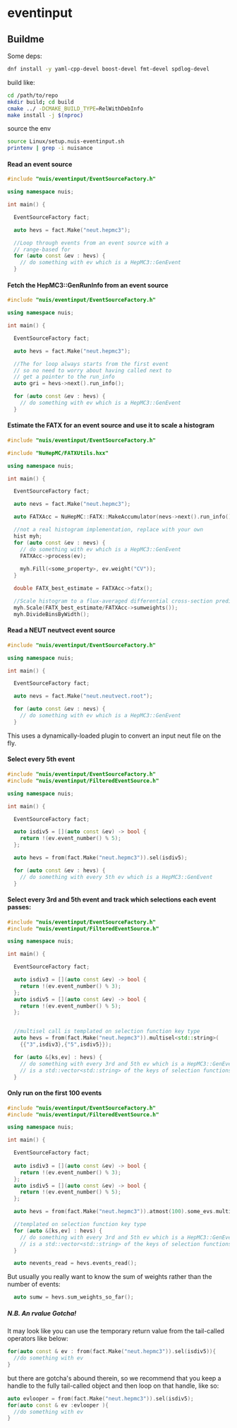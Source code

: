 # eventinput

## Buildme

Some deps:
```bash
dnf install -y yaml-cpp-devel boost-devel fmt-devel spdlog-devel
```

build like:

```bash
cd /path/to/repo
mkdir build; cd build
cmake ../ -DCMAKE_BUILD_TYPE=RelWithDebInfo
make install -j $(nproc)
```

source the env

```bash
source Linux/setup.nuis-eventinput.sh
printenv | grep -i nuisance
```

#### Read an event source

```c++
#include "nuis/eventinput/EventSourceFactory.h"

using namespace nuis;

int main() {

  EventSourceFactory fact;

  auto hevs = fact.Make("neut.hepmc3");

  //Loop through events from an event source with a 
  // range-based for
  for (auto const &ev : hevs) {
    // do something with ev which is a HepMC3::GenEvent
  }
```

#### Fetch the HepMC3::GenRunInfo from an event source

```c++
#include "nuis/eventinput/EventSourceFactory.h"

using namespace nuis;

int main() {

  EventSourceFactory fact;

  auto hevs = fact.Make("neut.hepmc3");

  //The for loop always starts from the first event
  // so no need to worry about having called next to 
  // get a pointer to the run_info
  auto gri = hevs->next().run_info();

  for (auto const &ev : hevs) {
    // do something with ev which is a HepMC3::GenEvent
  }
```

#### Estimate the FATX for an event source and use it to scale a histogram

```c++
#include "nuis/eventinput/EventSourceFactory.h"

#include "NuHepMC/FATXUtils.hxx"

using namespace nuis;

int main() {

  EventSourceFactory fact;

  auto nevs = fact.Make("neut.hepmc3");

  auto FATXAcc = NuHepMC::FATX::MakeAccumulator(nevs->next().run_info());

  //not a real histogram implementation, replace with your own
  hist myh;
  for (auto const &ev : nevs) {
    // do something with ev which is a HepMC3::GenEvent
    FATXAcc->process(ev);
    
    myh.Fill(<some_property>, ev.weight("CV"));
  }

  double FATX_best_estimate = FATXAcc->fatx();

  //Scale histogram to a flux-averaged differential cross-section prediction
  myh.Scale(FATX_best_estimate/FATXAcc->sumweights());
  myh.DivideBinsByWidth();
```

#### Read a NEUT neutvect event source

```c++
#include "nuis/eventinput/EventSourceFactory.h"

using namespace nuis;

int main() {

  EventSourceFactory fact;

  auto nevs = fact.Make("neut.neutvect.root");

  for (auto const &ev : nevs) {
    // do something with ev which is a HepMC3::GenEvent
  }
```

This uses a dynamically-loaded plugin to convert an input neut file on the fly.


#### Select every 5th event

```c++
#include "nuis/eventinput/EventSourceFactory.h"
#include "nuis/eventinput/FilteredEventSource.h"

using namespace nuis;

int main() {

  EventSourceFactory fact;

  auto isdiv5 = [](auto const &ev) -> bool {
    return !(ev.event_number() % 5);
  };

  auto hevs = from(fact.Make("neut.hepmc3")).sel(isdiv5);

  for (auto const &ev : hevs) {
    // do something with every 5th ev which is a HepMC3::GenEvent
  }
```

#### Select every 3rd and 5th event and track which selections each event passes:

```c++
#include "nuis/eventinput/EventSourceFactory.h"
#include "nuis/eventinput/FilteredEventSource.h"

using namespace nuis;

int main() {

  EventSourceFactory fact;

  auto isdiv3 = [](auto const &ev) -> bool {
    return !(ev.event_number() % 3);
  };
  auto isdiv5 = [](auto const &ev) -> bool {
    return !(ev.event_number() % 5);
  };


  //multisel call is templated on selection function key type
  auto hevs = from(fact.Make("neut.hepmc3")).multisel<std::string>(
    {{"3",isdiv3},{"5",isdiv5}});

  for (auto &[ks,ev] : hevs) {
    // do something with every 3rd and 5th ev which is a HepMC3::GenEvent
    // is a std::vector<std::string> of the keys of selection functions that ev passes.
  }
```

#### Only run on the first 100 events

```c++
#include "nuis/eventinput/EventSourceFactory.h"
#include "nuis/eventinput/FilteredEventSource.h"

using namespace nuis;

int main() {

  EventSourceFactory fact;
  
  auto isdiv3 = [](auto const &ev) -> bool {
    return !(ev.event_number() % 3);
  };
  auto isdiv5 = [](auto const &ev) -> bool {
    return !(ev.event_number() % 5);
  };

  auto hevs = from(fact.Make("neut.hepmc3")).atmost(100).some_evs.multisel<std::string>({{"3",isdiv3},{"5",isdiv5}});

  //templated on selection function key type
  for (auto &[ks,ev] : hevs) {
    // do something with every 3rd and 5th ev which is a HepMC3::GenEvent
    // is a std::vector<std::string> of the keys of selection functions that ev passes.
  }

  auto nevents_read = hevs.events_read();
```

But usually you really want to know the sum of weights rather than the number of events:

```c++
  auto sumw = hevs.sum_weights_so_far();
```

##### N.B. An rvalue Gotcha!

It may look like you can use the temporary return value from the tail-called operators like below:

```c++
for(auto const & ev : from(fact.Make("neut.hepmc3")).sel(isdiv5)){
  //do something with ev
}
```

but there are gotcha's abound therein, so we recommend that you keep a handle to the fully 
tail-called object and then loop on that handle, like so:

```c++
auto evlooper = from(fact.Make("neut.hepmc3")).sel(isdiv5);
for(auto const & ev :evlooper ){
  //do something with ev
}
```


